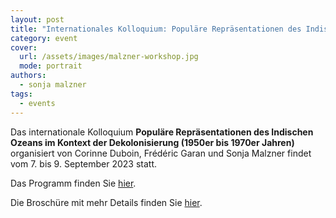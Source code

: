 ```yaml
---
layout: post
title: "Internationales Kolloquium: Populäre Repräsentationen des Indischen Ozeans im Kontext der Dekolonisierung (1950er bis 1970er Jahren)"
category: event
cover:
  url: /assets/images/malzner-workshop.jpg
  mode: portrait
authors:
  - sonja malzner
tags:
  - events
---
```


Das internationale Kolloquium **Populäre Repräsentationen des Indischen Ozeans im Kontext der Dekolonisierung (1950er bis 1970er Jahren)** organisiert von Corinne Duboin, Frédéric Garan und Sonja Malzner findet vom 7. bis 9. September 2023 statt.


<!-- more -->

Das Programm finden Sie [hier](../../../../assets/pdf/programme-malzner.pdf).

Die Broschüre mit mehr Details finden Sie [hier](../../../../assets/pdf/livret.pdf).
